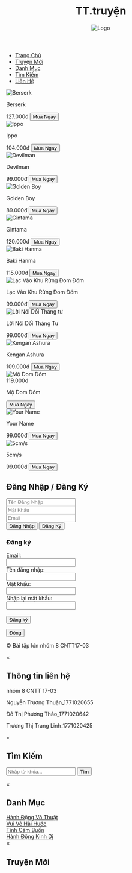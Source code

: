 <!DOCTYPE html>
<html lang="en">
<head>
    <meta charset="UTF-8">
    <meta name="viewport" content="width=device-width, initial-scale=1.0">
    <title>TT.truyện
        </title>
    <link rel="stylesheet" type="text/css" href="css/styles.css">
</head>
<body>
    <header>
        <h1>TT.truyện</h1>        
            <img src="https://i.vietgiaitri.com/2018/8/13/top-1001-mau-icon-facebook-che-cho-nau-cuc-bua-lay-loi-nhat-nam--9bc81c.jpg" alt="Logo" class="logo">             
        </div>     
    </header>    
    <nav class="menu">
        <div class="container">
            <ul>
                <li><a href="#">Trang Chủ</a></li>
                <li><a href="#" id="open-new-stories">Truyện Mới</a></li>
                <li><a href="#" id="open-category">Danh Mục</a></li>
                <li><a href="#" id="open-search">Tìm Kiếm</a></li>
                <li><a href="#" id="lienhe">Liên Hệ</a></li>
            </ul>
        </div>
    </nav>
    <div class="container">
        <div class="comic-grid">
            <div class="comic">
                <img src="https://m.media-amazon.com/images/I/71jnEkjX8RL._AC_UF1000,1000_QL80_.jpg" alt="Berserk">
                <div class="details">
                    <p class="bold-text">Berserk</p>
                    <span class="price">127.000đ</span>                    
                    <button class="buy-btn">Mua Ngay</button>                    
                </div>
            </div>
            <!-- Thêm các khung comic khác ở đây -->
            <div class="comic">
                <img src="https://m.media-amazon.com/images/I/71fSCPtY8ZL._AC_UF1000,1000_QL80_.jpg" alt="Ippo">
                <div class="details">
                    <p class="bold-text">Ippo</p>
                    <span class="price">104.000đ</span>                    
                    <button class="buy-btn">Mua Ngay</button>
                </div>
            </div>
            <div class="comic">
                <img src="https://m.media-amazon.com/images/M/MV5BZjk4N2Q4ODItYWRmMi00NmQwLTlhNjItYjMxNGZhZjliNTY4XkEyXkFqcGdeQXVyMTA0MTM5NjI2._V1_FMjpg_UX1000_.jpg" alt="Devilman">
                <div class="details">
                    <p class="bold-text">Devilman</p>
                    <span class="price">99.000đ</span>                    
                    <button class="buy-btn">Mua Ngay</button>
                </div>
            </div>
            <div class="comic">
                <img src="https://m.media-amazon.com/images/M/MV5BZmE5MjkzNjQtZTExNy00NDU3LWFiNzMtM2FkN2I5ZTQ3NTVlXkEyXkFqcGdeQXVyNDQxNjcxNQ@@._V1_FMjpg_UX1000_.jpg" alt="Golden Boy">
                <div class="details">
                    <p class="bold-text">Golden Boy</p>
                    <span class="price">89.000đ</span>                    
                    <button class="buy-btn">Mua Ngay</button>
                </div>
            </div>
            <div class="comic">
                <img src="https://m.media-amazon.com/images/M/MV5BMDhmNjUxM2UtZTY2Zi00OTQ0LWExNjgtNDhkNTUyMjQ3MmU5XkEyXkFqcGdeQXVyNjAwNDUxODI@._V1_.jpg" alt="Gintama">
                <div class="details">
                    <p class="bold-text">Gintama</p>
                    <span class="price">120.000đ</span>                    
                    <button class="buy-btn">Mua Ngay</button>
                </div>
            </div>
            <div class="comic">
                <img src="https://images.justwatch.com/poster/306796945/s332/baki" alt="Baki Hanma">
                <div class="details">
                    <p class="bold-text">Baki Hanma</p>
                    <span class="price">115.000đ</span>                    
                    <button class="buy-btn">Mua Ngay</button>
                </div>
            </div>
            <div class="comic">
                <img src="https://www.nxbtre.com.vn/Images/Book/nxbtre_full_27482023_084836.jpg" alt="Lạc Vào Khu Rừng Đom Đóm">
                <div class="details">
                    <p class="bold-text">Lạc Vào Khu Rừng Đom Đóm</p>
                    <span class="price">99.000đ</span>
                    <button class="buy-btn">Mua Ngay</button>
                </div>
            </div>
            <div class="comic">
                <img src="https://pic0.iqiyipic.com/image/20211120/72/9a/a_100478541_m_601_en_m1_260_360.jpg" alt="Lời Nói Dối Tháng tư">
                <div class="details">
                    <p class="bold-text">Lời Nói Dối Tháng Tư</p>
                    <span class="price">99.000đ</span>                    
                    <button class="buy-btn">Mua Ngay</button>
                </div>
            </div>
            <div class="comic">
                <img src="https://encrypted-tbn0.gstatic.com/images?q=tbn:ANd9GcSXjqx4bAQxYQH9dQn-3aN1_Tag876QUISpZQ&usqp=CAU" alt="Kengan Ashura">
                <div class="details">
                    <p class="bold-text">Kengan Ashura</p>
                    <span class="price">109.000đ</span>                    
                    <button class="buy-btn">Mua Ngay</button>
                </div>
            </div>
            <div class="comic">
                <img src="https://cdn.moveek.com/storage/media/cache/tall/5f888e961d66e991934150.jpg" alt="Mộ Đom Đóm">
                <div class="details">
                    <span class="price">119.000đ</span>
                    <p class="bold-text">Mộ Đom Đóm</p>
                    <button class="buy-btn">Mua Ngay</button>
                </div>
            </div>
            <div class="comic">
                <img src="https://kenh14cdn.com/thumb_w/660/2017/2-1495831147934.jpg" alt="Your Name">
                <div class="details">
                    <p class="bold-text">Your Name</p>
                    <span class="price">99.000đ</span>                    
                    <button class="buy-btn">Mua Ngay</button>
                </div>
            </div>
            <div class="comic">
                <img src="https://upload.wikimedia.org/wikipedia/vi/thumb/b/b7/5_centimet_tr%C3%AAn_gi%C3%A2y.jpg/275px-5_centimet_tr%C3%AAn_gi%C3%A2y.jpg" alt="5cm/s">
                <div class="details">
                    <p class="bold-text">5cm/s</p>
                    <span class="price">99.000đ</span>                    
                    <button class="buy-btn">Mua Ngay</button>
                </div>
            </div>
            <div class="overlay">
                <div class="login-popup">
                    <h2>Đăng Nhập / Đăng Ký</h2>
                    <form>
                        <!-- Form đăng nhập / đăng ký -->
                        <input type="text" id="username" name="username" placeholder="Tên Đăng Nhập" required><br>
                <input type="password" id="password" name="password" placeholder="Mật Khẩu" required><br>
                <input type="email" id="email" name="email" placeholder="Email" required><br>
                <button type="submit">Đăng Nhập</button>
                <button type="submit" class="register-btn">Đăng Ký</button>
                    </form>                    
                    <div id="signup-form" class="hidden">
                        <h3>Đăng ký</h3>
                        <form>
                          <label for="email">Email:</label><br>
                          <input type="email" id="email" name="email"><br>
                          <label for="username">Tên đăng nhập:</label><br>
                          <input type="text" id="username" name="username"><br>
                          <label for="password">Mật khẩu:</label><br>
                          <input type="password" id="password" name="password"><br>
                          <label for="confirm-password">Nhập lại mật khẩu:</label><br>
                          <input type="password" id="confirm-password" name="confirm-password"><br><br>
                          <input type="submit" value="Đăng ký">
                        </form>
                      </div>
                    <button class="close-btn">Đóng</button>
                </div>
            </div>                                           
        </div>
    </div><footer>
                <p>&copy; Bài tập lớn nhóm 8 CNTT17-03</p>
            </footer>
    <div id="contact-modal" class="modal">
        <div class="modal-content">
            <span class="close">&times;</span>
            <h2>Thông tin liên hệ</h2>
            <p>nhóm 8 CNTT 17-03</p>
            <p> Nguyễn Trương Thuận_1771020655</p>
            <p>Đỗ Thị Phương Thảo_1771020642</p>
            <p>Trương Thị Trang Linh_1771020425</p>      
        </div>
    </div>
      <!-- Search Modal -->
    <div id="search-modal" class="modal">
        <div class="modal-content">
            <span class="close">&times;</span>
            <h2>Tìm Kiếm</h2>
            <form>
                <input type="text" placeholder="Nhập từ khóa...">
                <button type="submit">Tìm</button>
            </form>
        </div>
    </div>
    <!-- Modal Danh Mục -->
    <div id="category-modal" class="modal">
        <div class="modal-content">
            <span class="close">&times;</span>
            <h2 id="category-title">Danh Mục</h2>
            <div id="category-content">
                <!-- Nội dung danh mục sẽ được thay đổi bằng JavaScript -->
                <a href="#" class="category-link" data-content=" Ippo, Baki Hanma, Kengan Ashura ">Hành Động Võ Thuật</a><br>
                <a href="#" class="category-link" data-content="Golden Boy, Gintama">Vui Vẻ Hài Hước</a><br>
                <a href="#" class="category-link" data-content="5cm/s, Mộ Đom Đóm, Your Name, Lạc Vào Khu Rừng Đom Đóm, Lời Nói Dối Tháng Tư">Tình Cảm Buồn</a><br>
                <a href="#" class="category-link" data-content="Berserk, Devilman">Hành Động Kinh Dị</a><br>
            </div>
        </div>
    </div>
<!-- Modal Truyện Mới -->
<div id="new-stories-modal" class="modal">
    <div class="modal-content">
        <span class="close">&times;</span>
        <h2 id="new-stories-title">Truyện Mới</h2>
        <div id="new-stories-content">
            <!-- Nội dung truyện mới sẽ được thay đổi bằng JavaScript -->
        </div>
    </div>
</div>
    <!-- Script để hiển thị modal danh mục -->
    <script src="js/script.js"></script>

</body>
</html>
